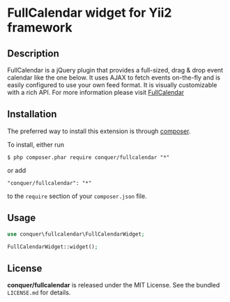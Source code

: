 FullCalendar widget for Yii2 framework
=================

## Description

FullCalendar is a jQuery plugin that provides a full-sized, drag & drop event calendar like the one below. It uses AJAX to fetch events on-the-fly and is easily configured to use your own feed format. It is visually customizable with a rich API.
For more information please visit [FullCalendar](http://fullcalendar.io/) 

## Installation

The preferred way to install this extension is through [composer](http://getcomposer.org/download/). 

To install, either run

```
$ php composer.phar require conquer/fullcalendar "*"
```
or add

```
"conquer/fullcalendar": "*"
```

to the ```require``` section of your `composer.json` file.

## Usage

```php
use conquer\fullcalendar\FullCalendarWidget;

FullCalendarWidget::widget();

```

## License

**conquer/fullcalendar** is released under the MIT License. See the bundled `LICENSE.md` for details.
